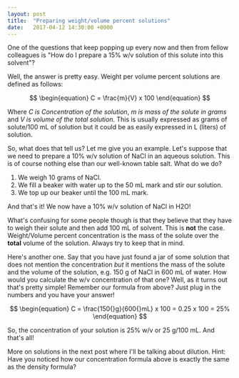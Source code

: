 ```yaml
---
layout: post
title:  "Preparing weight/volume percent solutions"
date:   2017-04-12 14:30:00 +0000
---
```


One of the questions that keep popping up every now and then from fellow colleagues is "How do I prepare a 15% w/v solution of this solute into this solvent"?

Well, the answer is pretty easy. Weight per volume percent solutions are defined as follows:

$$
\begin{equation}
C = \frac{m}{V} x 100
\end{equation}
$$

Where *C is Concentration of the solution*, *m is mass of the solute in grams* and *V is volume of the total solution*. This is usually expressed as grams of solute/100 mL of solution but it could be as easily expressed in L (liters) of solution.

<!--more-->

So, what does that tell us? Let me give you an example. Let's suppose that we need to prepare a 10% w/v solution of NaCl in an aqueous solution. This is of course nothing else than our well-known table salt. What do we do?

1. We weigh 10 grams of NaCl.
2. We fill a beaker with water up to the 50 mL mark and stir our solution.
3. We top up our beaker until the 100 mL mark.

And that's it! We now have a 10% w/v solution of NaCl in H2O!

What's confusing for some people though is that they believe that they have to weigh their solute and then add 100 mL of solvent. This is **not** the case. Weight/Volume percent concentration is the mass of the solute over the **total** volume of the solution. Always try to keep that in mind.

Here's another one. Say that you have just found a jar of some solution that does not mention the concentration *but* it mentions the mass of the solute and the volume of the solution, e.g. 150 g of NaCl in 600 mL of water. How would you calculate the w/v concentration of that one? Well, as it turns out that's pretty simple! Remember our formula from above? Just plug in the numbers and you have your answer!

$$
\begin{equation}
C = \frac{150{}g}{600{}mL} x 100 = 0.25 x 100 = 25%
\end{equation}
$$

So, the concentration of your solution is 25% w/v or 25 g/100 mL. And that's all!

More on solutions in the next post where I'll be talking about dilution. Hint: Have you noticed how our concentration formula above is exactly the same as the density formula? 


